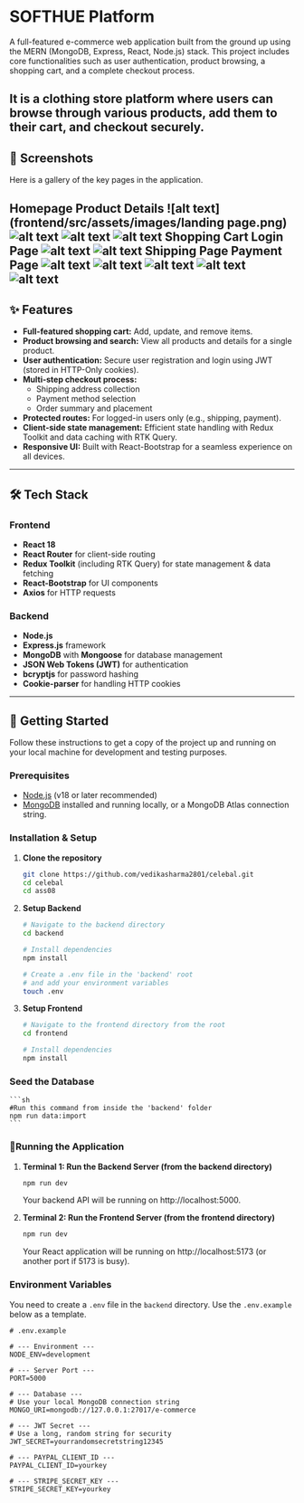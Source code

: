# SOFTHUE Platform

A full-featured e-commerce web application built from the ground up using the MERN (MongoDB, Express, React, Node.js) stack. This project includes core functionalities such as user authentication, product browsing, a shopping cart, and a complete checkout process.

It is a clothing store platform where users can browse through various products, add them to their cart, and checkout securely.
---

## 📸 Screenshots

Here is a gallery of the key pages in the application.

Homepage	Product Details
![alt text](frontend/src/assets/images/landing page.png)
![alt text](frontend/src/assets/images/Homepage.png)
![alt text](frontend/src/assets/images/ItemDetail.png)
![alt text](frontend/src/assets/images/Search.png)
Shopping Cart	Login Page
![alt text](frontend/src/assets/images/CartPage.png)
![alt text](frontend/src/assets/images/signInPage.png)
Shipping Page	Payment Page
![alt text](frontend/src/assets/images/OrderSummary.png)
![alt text](frontend/src/assets/images/ShippingPage.png)
![alt text](frontend/src/assets/images/PaymentMethod.png)
![alt text](frontend/src/assets/images/AfterpaymentStripe.png)
![alt text](frontend/src/assets/images/afterOrderCOD.png)
---

## ✨ Features

- **Full-featured shopping cart:** Add, update, and remove items.
- **Product browsing and search:** View all products and details for a single product.
- **User authentication:** Secure user registration and login using JWT (stored in HTTP-Only cookies).
- **Multi-step checkout process:**
  - Shipping address collection
  - Payment method selection
  - Order summary and placement
- **Protected routes:** For logged-in users only (e.g., shipping, payment).
- **Client-side state management:** Efficient state handling with Redux Toolkit and data caching with RTK Query.
- **Responsive UI:** Built with React-Bootstrap for a seamless experience on all devices.

---

## 🛠️ Tech Stack

### Frontend
- **React 18**
- **React Router** for client-side routing
- **Redux Toolkit** (including RTK Query) for state management & data fetching
- **React-Bootstrap** for UI components
- **Axios** for HTTP requests

### Backend
- **Node.js**
- **Express.js** framework
- **MongoDB** with **Mongoose** for database management
- **JSON Web Tokens (JWT)** for authentication
- **bcryptjs** for password hashing
- **Cookie-parser** for handling HTTP cookies

---

## 🚀 Getting Started

Follow these instructions to get a copy of the project up and running on your local machine for development and testing purposes.

### Prerequisites

- [Node.js](https://nodejs.org/en/) (v18 or later recommended)
- [MongoDB](https://www.mongodb.com/try/download/community) installed and running locally, or a MongoDB Atlas connection string.

### Installation & Setup

1.  **Clone the repository**
    ```sh
    git clone https://github.com/vedikasharma2801/celebal.git
    cd celebal
    cd ass08
    ```

2.  **Setup Backend**
    ```sh
    # Navigate to the backend directory
    cd backend

    # Install dependencies
    npm install

    # Create a .env file in the 'backend' root
    # and add your environment variables
    touch .env
    ```

3.  **Setup Frontend**
    ```sh
    # Navigate to the frontend directory from the root
    cd frontend

    # Install dependencies
    npm install
    ```
### Seed the Database
    ```sh
    #Run this command from inside the 'backend' folder
    npm run data:import
    ```

### 🚀Running the Application

1.  **Terminal 1: Run the Backend Server (from the backend directory)**

    ```sh
    npm run dev
    ```
    Your backend API will be running on http://localhost:5000.


2.  **Terminal 2: Run the Frontend Server (from the frontend directory)**

    ```sh
    npm run dev
    ```
    Your React application will be running on http://localhost:5173 (or another port if 5173 is busy).

### Environment Variables

You need to create a `.env` file in the `backend` directory. Use the `.env.example` below as a template.

```env
# .env.example

# --- Environment ---
NODE_ENV=development

# --- Server Port ---
PORT=5000

# --- Database ---
# Use your local MongoDB connection string
MONGO_URI=mongodb://127.0.0.1:27017/e-commerce

# --- JWT Secret ---
# Use a long, random string for security
JWT_SECRET=yourrandomsecretstring12345

# --- PAYPAL_CLIENT_ID ---
PAYPAL_CLIENT_ID=yourkey

# --- STRIPE_SECRET_KEY ---
STRIPE_SECRET_KEY=yourkey

